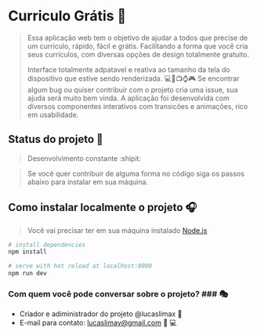 # Curriculo Grátis :page_facing_up:

> Essa aplicação web tem o objetivo de ajudar a todos que precise de um curriculo, rápido, fácil e grátis.
> Facilitando a forma que você cria seus currículos, com diversas opções de design totalmente gratuito.
>
> Interface totalmente adpatavel e reativa ao tamanho da tela do dispositivo que estive sendo renderizada. :computer::iphone::tv::watch::video_game:
> Se encontrar algum bug ou quiser contribuir com o projeto cria uma issue, sua ajuda será muito bem vinda.
> A aplicação foi desenvolvida com diversos componentes interativos com transicões e animações, rico em usabilidade.

## Status do projeto :construction:
> Desenvolvimento constante :shipit:

> Se você quer contribuir de alguma forma no código siga os passos abaixo para instalar em sua máquina.
## Como instalar localmente o projeto :headphones:
> Você vai precisar ter em sua máquina instalado [Node.js](https://nodejs.org)

``` bash
# install dependencies
npm install

# serve with hot reload at localhost:8080
npm run dev
```

### Com quem você pode conversar sobre o projeto? ### :performing_arts:

* Criador e adiministrador do projeto @lucaslimax :ghost:
* E-mail para contato: lucaslimay@gmail.com :email: :computer: